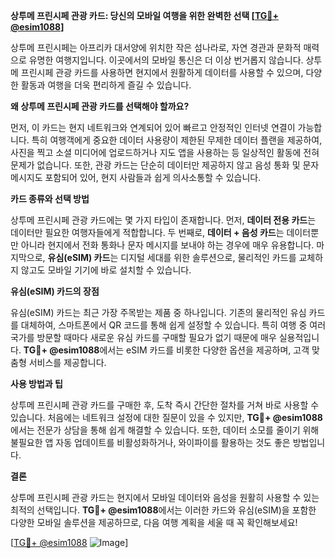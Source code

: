 **상투메 프린시페 관광 카드: 당신의 모바일 여행을 위한 완벽한 선택 [[TG💪+ @esim1088](https://t.me/s/esim1088)]**

상투메 프린시페는 아프리카 대서양에 위치한 작은 섬나라로, 자연 경관과 문화적 매력으로 유명한 여행지입니다. 이곳에서의 모바일 통신은 더 이상 번거롭지 않습니다. 상투메 프린시페 관광 카드를 사용하면 현지에서 원활하게 데이터를 사용할 수 있으며, 다양한 활동과 여행을 더욱 편리하게 즐길 수 있습니다.

**왜 상투메 프린시페 관광 카드를 선택해야 할까요?**

먼저, 이 카드는 현지 네트워크와 연계되어 있어 빠르고 안정적인 인터넷 연결이 가능합니다. 특히 여행객에게 중요한 데이터 사용량이 제한된 무제한 데이터 플랜을 제공하여, 사진을 찍고 소셜 미디어에 업로드하거나 지도 앱을 사용하는 등 일상적인 활동에 전혀 문제가 없습니다. 또한, 관광 카드는 단순히 데이터만 제공하지 않고 음성 통화 및 문자 메시지도 포함되어 있어, 현지 사람들과 쉽게 의사소통할 수 있습니다.

**카드 종류와 선택 방법**

상투메 프린시페 관광 카드에는 몇 가지 타입이 존재합니다. 먼저, **데이터 전용 카드**는 데이터만 필요한 여행자들에게 적합합니다. 두 번째로, **데이터 + 음성 카드**는 데이터뿐만 아니라 현지에서 전화 통화나 문자 메시지를 보내야 하는 경우에 매우 유용합니다. 마지막으로, **유심(eSIM) 카드**는 디지털 세대를 위한 솔루션으로, 물리적인 카드를 교체하지 않고도 모바일 기기에 바로 설치할 수 있습니다.

**유심(eSIM) 카드의 장점**

유심(eSIM) 카드는 최근 가장 주목받는 제품 중 하나입니다. 기존의 물리적인 유심 카드를 대체하여, 스마트폰에서 QR 코드를 통해 쉽게 설정할 수 있습니다. 특히 여행 중 여러 국가를 방문할 때마다 새로운 유심 카드를 구매할 필요가 없기 때문에 매우 실용적입니다. **TG💪+ @esim1088**에서는 eSIM 카드를 비롯한 다양한 옵션을 제공하며, 고객 맞춤형 서비스를 제공합니다.

**사용 방법과 팁**

상투메 프린시페 관광 카드를 구매한 후, 도착 즉시 간단한 절차를 거쳐 바로 사용할 수 있습니다. 처음에는 네트워크 설정에 대한 질문이 있을 수 있지만, **TG💪+ @esim1088**에서는 전문가 상담을 통해 쉽게 해결할 수 있습니다. 또한, 데이터 소모를 줄이기 위해 불필요한 앱 자동 업데이트를 비활성화하거나, 와이파이를 활용하는 것도 좋은 방법입니다.

**결론**

상투메 프린시페 관광 카드는 현지에서 모바일 데이터와 음성을 원활히 사용할 수 있는 최적의 선택입니다. **TG💪+ @esim1088**에서는 이러한 카드와 유심(eSIM)을 포함한 다양한 모바일 솔루션을 제공하므로, 다음 여행 계획을 세울 때 꼭 확인해보세요! 

[[TG💪+ @esim1088](https://t.me/s/esim1088) ![Image](https://i.postimg.cc/Y0z9fWf4/image.png)]